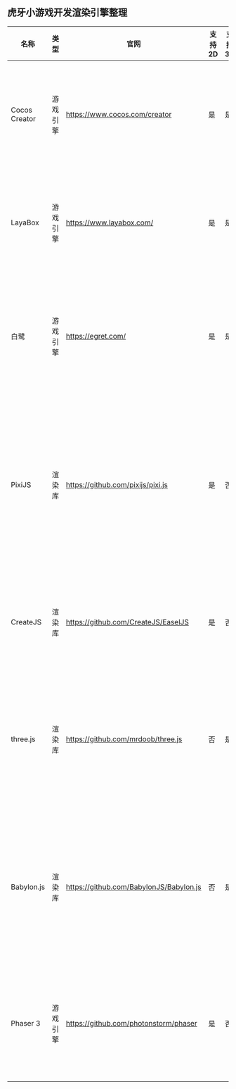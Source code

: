 ## 虎牙小游戏开发渲染引擎整理

| 名称          | 类型     | 官网                                    | 支持2D | 支持3D | 支持WebGL | 上手门槛 | 推荐度 | 评价                                                         |
| ------------- | -------- | --------------------------------------- | ------ | ------ | --------- | -------- | ------ | ------------------------------------------------------------ |
| Cocos Creator | 游戏引擎 | https://www.cocos.com/creator           | 是     | 是     | 是        | ★★★      | ★★★★   | 2D游戏引擎，2D游戏市场份额最大，对新手来说有一定的学习门槛   |
| LayaBox        | 游戏引擎 | https://www.layabox.com/                | 是     | 是     | 是        | ★★★      | ★★★    | 3D游戏引擎，3D微信小游戏占比最大，对新手来说有一定的学习门槛 |
| 白鹭          | 游戏引擎 | https://egret.com/                      | 是     | 是     | 是        | ★★★      | ★★★    | 3D游戏引擎，国内最早做H5 3D游戏的引擎，对新手来说有一定的学习门槛 |
| PixiJS        | 渲染库   | https://github.com/pixijs/pixi.js       | 是     | 否     | 是        | ★★       | ★★★★   | 基于WebGL的开源2D渲染引擎，在2D渲染方面，PixiJS是最快的，学习门槛低，适合超轻量级2D小游戏开发 |
| CreateJS      | 渲染库   | https://github.com/CreateJS/EaselJS     | 是     | 否     | 是        | ★★       | ★     | 基于WebGL的开源2D渲染引擎，活跃度较差，不推荐使用            |
| three.js      | 渲染库   | https://github.com/mrdoob/three.js      | 否     | 是     | 是        | ★★       | ★★★★   | 基于WebGL的开源3D渲染引擎，使用广泛，学习门槛低，适合超轻量级3D小游戏开发 |
| Babylon.js    | 渲染库   | https://github.com/BabylonJS/Babylon.js | 否     | 是     | 是        | ★★       | ★★    | 基于WebGL的开源3D渲染引擎，成熟度相对three.js稍低，学习门槛低，适合超轻量级3D小游戏开发 |
| Phaser 3      | 游戏引擎 | https://github.com/photonstorm/phaser   | 是     | 否     | 是        | ★★       | ★★★★   | 基于WebGL的开源2D游戏引擎，相比PixiJS提供的游戏支持能力更强  |